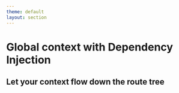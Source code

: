```yaml
---
theme: default
layout: section
---
```


# Global context with Dependency Injection

## Let your context flow down the route tree
